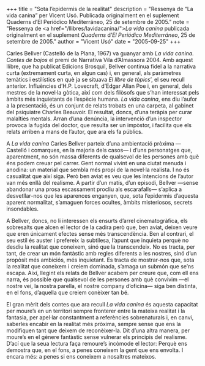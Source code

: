+++
title = "Sota l’epidermis de la realitat"
description = "Ressenya de “La vida canina” per Vicent Usó. Publicada originalment en el suplement Quaderns d’El Periódico Mediterráneo, 25 de setembre de 2005."
note = "Ressenya de <a href=\"/llibres/lavidacanina/\"><i>La vida canina</i></a> publicada originalment en el suplement <i>Quaderns</i> d’<i>El Periódico Mediterráneo</i>, 25 de setembre de 2005."
author = "Vicent Usó"
date = "2005-09-25"
+++

Carles Bellver (Castelló de la Plana, 1967) va guanyar amb *La vida canina. Contes de bojos* el premi de Narrativa Vila d’Almassora 2004. Amb aquest llibre, que ha publicat Edicions Brosquil, Bellver continua fidel a la narrativa curta (extremament curta, en algun cas) i, en general, als paràmetres temàtics i estilístics en què ja se situava *El llbre de tòpics*’, el seu recull anterior. Influències d’H.P. Lovecraft, d’Edgar Allan Poe i, en general, dels mestres de la novel·la gòtica, així com dels filòsofs que s’han interessat pels àmbits més inquietants de l’espècie humana. *La vida canina*, ens diu l’aufor a la presentació, és un conjunt de relats trobats en una carpeta, al gabinet del psiquiatre Charles Beauvoir. El resultat, doncs, d’una teràpia per curar malalties mentals. Arran d’una denúncia, la intervenció d’un inspector provoca la fugida del doctor, que resulta ser un impòstor, i facilita que els relats arriben a mans de l’autor, que ara els fa públics.

A *La vida canina* Carles Bellver parteix d’una ambientació pròxima —Castelló i comarques, en la majoria dels casos— i d’uns personatges que, aparentment, no són massa diferents de qualsevol de les persones amb què éns podem creuar pel carrer. Gent normal vivint en una ciutat menuda i anodina: un material que sembla més propi de la novel·la realista. I no és casualitat que així siga. Però ben aviat es veu que les intencions de l’autor van més enllà del realisme. A partir d’un matís, d’un episodi, Bellver —sense abandonar una prosa escassament procliu als escarafalls— s’aplica a desvetllar-nos que les aparences enganyen, que, sota l’epidermis d’aquesta aparent normalitat, s’amaguen forces ocultes, àmbits misteriosos, secrets insondables.

A Bellver, doncs, no li interessen els ensurts d’arrel cinematogràfica, els sobresalts que alcen el lector de la cadira però que, ben aviat, deixen veure que eren únicament efectes sense més transcendència. Ben al contrari, el seu estil és auster i prefereix la subtilesa, l’apunt que inquieta perquè no desdiu la realitat que coneixem, sinó que la transcendeix. No es tracta, per tant, de crear un món fantàstic amb regles diferents a les nostres, sinó d’un propòsit més ambiciós, més inquietant. Es tracta de mostrar-nos que, sota la realitat que coneixem i creiem dominada, s’amaga un submón que se’ns escapa. Així, llegint els relats de Bellver acabem per creure que, com ell ens narra, és possible que qualsevol de les persones amb què convivim —el nostre veí, la nostra parella, el nostre company d’oficina— siga ben distinta, en el fons, d’aquella que creiem conèixer tan bé.

El gran mèrit dels contes que ara recull *La vida canina* és aquesta capacitat per moure’s en un territori sempre fronterer entre la mateixa realitat i la fantasia, per apel·lar constantment a referències sobrenaturals i, en canvi, saberles encabir en la realitat més pròxima, sempre sense que ens la modifiquen tant que deixem de reconèixer-la. Dit d’una altra manera, per moure’s en el gènere fantàstic sense vulnerar els principis del realisme. D’ací que la seua lectura faça remoure’s incòmode el lector: Perquè ens demostra que, en el fons, a penes coneixem la gent que ens envolta. I encara més: a penes si ens coneixem a nosaltres mateixos.
